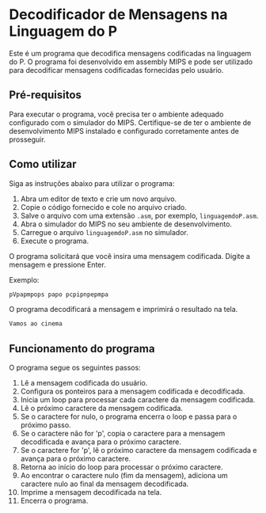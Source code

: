 # Decodificador de Mensagens na Linguagem do P

Este é um programa que decodifica mensagens codificadas na linguagem do P. O programa foi desenvolvido em assembly MIPS e pode ser utilizado para decodificar mensagens codificadas fornecidas pelo usuário.

## Pré-requisitos

Para executar o programa, você precisa ter o ambiente adequado configurado com o simulador do MIPS. Certifique-se de ter o ambiente de desenvolvimento MIPS instalado e configurado corretamente antes de prosseguir.

## Como utilizar

Siga as instruções abaixo para utilizar o programa:

1. Abra um editor de texto e crie um novo arquivo.
2. Copie o código fornecido e cole no arquivo criado.
3. Salve o arquivo com uma extensão `.asm`, por exemplo, `linguagemdoP.asm`.
4. Abra o simulador do MIPS no seu ambiente de desenvolvimento.
5. Carregue o arquivo `linguagemdoP.asm` no simulador.
6. Execute o programa.

O programa solicitará que você insira uma mensagem codificada. Digite a mensagem e pressione Enter.

Exemplo:
```bash
pVpapmpops papo pcpipnpepmpa
```
O programa decodificará a mensagem e imprimirá o resultado na tela.
```bash
Vamos ao cinema
```
## Funcionamento do programa

O programa segue os seguintes passos:

1. Lê a mensagem codificada do usuário.
2. Configura os ponteiros para a mensagem codificada e decodificada.
3. Inicia um loop para processar cada caractere da mensagem codificada.
4. Lê o próximo caractere da mensagem codificada.
5. Se o caractere for nulo, o programa encerra o loop e passa para o próximo passo.
6. Se o caractere não for 'p', copia o caractere para a mensagem decodificada e avança para o próximo caractere.
7. Se o caractere for 'p', lê o próximo caractere da mensagem codificada e avança para o próximo caractere.
8. Retorna ao início do loop para processar o próximo caractere.
9. Ao encontrar o caractere nulo (fim da mensagem), adiciona um caractere nulo ao final da mensagem decodificada.
10. Imprime a mensagem decodificada na tela.
11. Encerra o programa.
